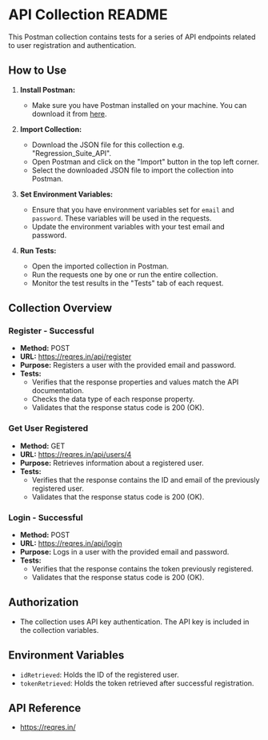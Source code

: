 # API Collection README

This Postman collection contains tests for a series of API endpoints related to user registration and authentication.

## How to Use

1. **Install Postman:**
   - Make sure you have Postman installed on your machine. You can download it from [here](https://www.postman.com/downloads/).

2. **Import Collection:**
   - Download the JSON file for this collection e.g. "Regression_Suite_API".
   - Open Postman and click on the "Import" button in the top left corner.
   - Select the downloaded JSON file to import the collection into Postman.

3. **Set Environment Variables:**
   - Ensure that you have environment variables set for `email` and `password`. These variables will be used in the requests.
   - Update the environment variables with your test email and password.

4. **Run Tests:**
   - Open the imported collection in Postman.
   - Run the requests one by one or run the entire collection.
   - Monitor the test results in the "Tests" tab of each request.

## Collection Overview

### Register - Successful
- **Method:** POST
- **URL:** https://reqres.in/api/register
- **Purpose:** Registers a user with the provided email and password.
- **Tests:**
  - Verifies that the response properties and values match the API documentation.
  - Checks the data type of each response property.
  - Validates that the response status code is 200 (OK).


### Get User Registered
- **Method:** GET
- **URL:** https://reqres.in/api/users/4
- **Purpose:** Retrieves information about a registered user.
- **Tests:**
  - Verifies that the response contains the ID and email of the previously registered user.
  - Validates that the response status code is 200 (OK).

### Login - Successful
- **Method:** POST
- **URL:** https://reqres.in/api/login
- **Purpose:** Logs in a user with the provided email and password.
- **Tests:**
  - Verifies that the response contains the token previously registered.
  - Validates that the response status code is 200 (OK).

## Authorization
- The collection uses API key authentication. The API key is included in the collection variables.

## Environment Variables
- `idRetrieved`: Holds the ID of the registered user.
- `tokenRetrieved`: Holds the token retrieved after successful registration.

## API Reference
- https://reqres.in/
